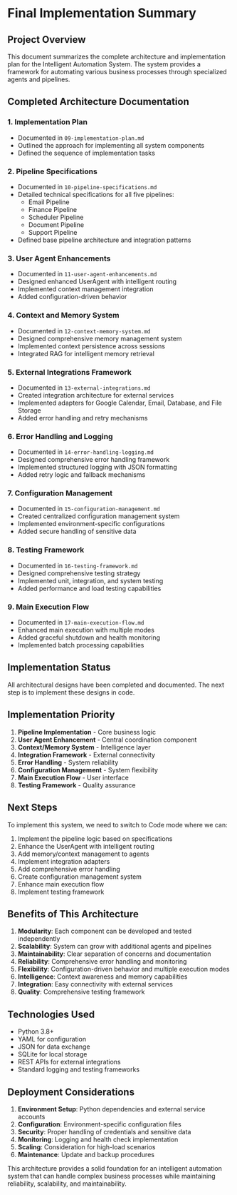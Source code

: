 # Final Implementation Summary

## Project Overview

This document summarizes the complete architecture and implementation plan for the Intelligent Automation System. The system provides a framework for automating various business processes through specialized agents and pipelines.

## Completed Architecture Documentation

### 1. Implementation Plan
- Documented in `09-implementation-plan.md`
- Outlined the approach for implementing all system components
- Defined the sequence of implementation tasks

### 2. Pipeline Specifications
- Documented in `10-pipeline-specifications.md`
- Detailed technical specifications for all five pipelines:
  - Email Pipeline
  - Finance Pipeline
  - Scheduler Pipeline
  - Document Pipeline
  - Support Pipeline
- Defined base pipeline architecture and integration patterns

### 3. User Agent Enhancements
- Documented in `11-user-agent-enhancements.md`
- Designed enhanced UserAgent with intelligent routing
- Implemented context management integration
- Added configuration-driven behavior

### 4. Context and Memory System
- Documented in `12-context-memory-system.md`
- Designed comprehensive memory management system
- Implemented context persistence across sessions
- Integrated RAG for intelligent memory retrieval

### 5. External Integrations Framework
- Documented in `13-external-integrations.md`
- Created integration architecture for external services
- Implemented adapters for Google Calendar, Email, Database, and File Storage
- Added error handling and retry mechanisms

### 6. Error Handling and Logging
- Documented in `14-error-handling-logging.md`
- Designed comprehensive error handling framework
- Implemented structured logging with JSON formatting
- Added retry logic and fallback mechanisms

### 7. Configuration Management
- Documented in `15-configuration-management.md`
- Created centralized configuration management system
- Implemented environment-specific configurations
- Added secure handling of sensitive data

### 8. Testing Framework
- Documented in `16-testing-framework.md`
- Designed comprehensive testing strategy
- Implemented unit, integration, and system testing
- Added performance and load testing capabilities

### 9. Main Execution Flow
- Documented in `17-main-execution-flow.md`
- Enhanced main execution with multiple modes
- Added graceful shutdown and health monitoring
- Implemented batch processing capabilities

## Implementation Status

All architectural designs have been completed and documented. The next step is to implement these designs in code.

## Implementation Priority

1. **Pipeline Implementation** - Core business logic
2. **User Agent Enhancement** - Central coordination component
3. **Context/Memory System** - Intelligence layer
4. **Integration Framework** - External connectivity
5. **Error Handling** - System reliability
6. **Configuration Management** - System flexibility
7. **Main Execution Flow** - User interface
8. **Testing Framework** - Quality assurance

## Next Steps

To implement this system, we need to switch to Code mode where we can:

1. Implement the pipeline logic based on specifications
2. Enhance the UserAgent with intelligent routing
3. Add memory/context management to agents
4. Implement integration adapters
5. Add comprehensive error handling
6. Create configuration management system
7. Enhance main execution flow
8. Implement testing framework

## Benefits of This Architecture

1. **Modularity**: Each component can be developed and tested independently
2. **Scalability**: System can grow with additional agents and pipelines
3. **Maintainability**: Clear separation of concerns and documentation
4. **Reliability**: Comprehensive error handling and monitoring
5. **Flexibility**: Configuration-driven behavior and multiple execution modes
6. **Intelligence**: Context awareness and memory capabilities
7. **Integration**: Easy connectivity with external services
8. **Quality**: Comprehensive testing framework

## Technologies Used

- Python 3.8+
- YAML for configuration
- JSON for data exchange
- SQLite for local storage
- REST APIs for external integrations
- Standard logging and testing frameworks

## Deployment Considerations

1. **Environment Setup**: Python dependencies and external service accounts
2. **Configuration**: Environment-specific configuration files
3. **Security**: Proper handling of credentials and sensitive data
4. **Monitoring**: Logging and health check implementation
5. **Scaling**: Consideration for high-load scenarios
6. **Maintenance**: Update and backup procedures

This architecture provides a solid foundation for an intelligent automation system that can handle complex business processes while maintaining reliability, scalability, and maintainability.